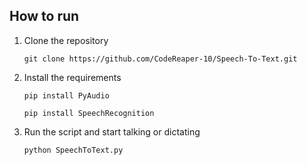 ## How to run
1. Clone the repository
   ```
   git clone https://github.com/CodeReaper-10/Speech-To-Text.git
   ```
2. Install the requirements
   ```
   pip install PyAudio
   ```
   ```
   pip install SpeechRecognition
   ```
3. Run the script and start talking or dictating
   ```
   python SpeechToText.py
   ```
